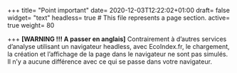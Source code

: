 +++
title= "Point important"
date= 2020-12-03T12:22:02+01:00
draft= false
widget= "text"
headless= true  # This file represents a page section.
active= true
weight= 80

+++
**[WARNING !!! A passer en anglais]**
Contrairement à d’autres services d’analyse utilisant un navigateur headless, avec EcoIndex.fr,
le chargement, la création et l’affichage de la page dans le navigateur ne sont pas simulés.
Il n’y a aucune différence avec ce qui se passe dans votre navigateur.
